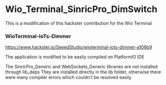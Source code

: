 # Wio_Terminal_SinricPro_DimSwitch

This is a modification of this hackster contribution for the Wio Terminal

### WioTerminal-IoTs-Dimmer
https://www.hackster.io/SeeedStudio/wioterminal-iots-dimmer-a106b9


The application is modified to be easily compiled on PlatformIO IDE

The SinricPro_Generic and WebSockets_Generic libraries are not installed through lib_deps
They are installed directly in the lib folder, otherwise there were many compiler errors which couldn't be resolved easily
